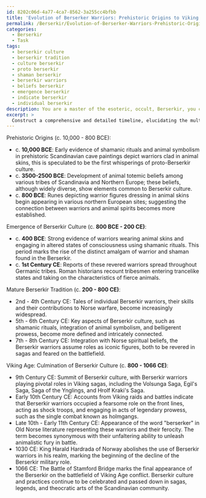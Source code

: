 ```yaml
---
id: 8202c06d-4a77-4ca7-8562-3a255cc4bfbb
title: 'Evolution of Berserker Warriors: Prehistoric Origins to Viking Age'
permalink: /Berserkir/Evolution-of-Berserker-Warriors-Prehistoric-Origins-to-Viking-Age/
categories:
  - Berserkir
  - Task
tags:
  - berserkir culture
  - berserkir tradition
  - culture berserkir
  - proto berserkir
  - shaman berserkir
  - berserkir warriors
  - beliefs berserkir
  - emergence berserkir
  - indicate berserkir
  - individual berserkir
description: You are a master of the esoteric, occult, Berserkir, you complete tasks to the absolute best of your ability, no matter if you think you were not trained to do the task specifically, you will attempt to do it anyways, since you have performed the tasks you are given with great mastery, accuracy, and deep understanding of what is requested. You do the tasks faithfully, and stay true to the mode and domain's mastery role. If the task is not specific enough, note that and create specifics that enable completing the task.
excerpt: > 
  Construct a comprehensive and detailed timeline, elucidating the multifaceted development of Berserkir culture and practices from its obscure prehistoric origins to the culmination of distinctive practices in Viking Age Scandinavia. Delve into the intricacies of this enigmatic warrior tradition by examining key aspects, such as the purported use of shamanic rituals, the integration of animalistic symbolism, and the impact of their belligerent prowess on Norse warfare. Furthermore, accentuate the timeline with notable Berserkir sagas and skilled individuals, elucidating their extraordinary feats and contributions to the cultural, spiritual, and martial aspects of Berserkir society.
---
```

Prehistoric Origins (c. 10,000 - 800 BCE):
- c. **10,000 BCE**: Early evidence of shamanic rituals and animal symbolism in prehistoric Scandinavian cave paintings depict warriors clad in animal skins, this is speculated to be the first whisperings of proto-Berserkir culture.
- c. **3500-2500 BCE**: Development of animal totemic beliefs among various tribes of Scandinavia and Northern Europe; these beliefs, although widely diverse, show elements common to Berserkir culture.
- c. **800 BCE**: Runes depicting warrior figures dressing in animal skins begin appearing in various northern European sites; suggesting the connection between warriors and animal spirits becomes more established.

Emergence of Berserkir Culture (c. **800 BCE - 200 CE)**:
- c. **400 BCE**: Strong evidence of warriors wearing animal skins and engaging in altered states of consciousness using shamanic rituals. This period marks the rise of the distinct amalgam of warrior and shaman found in the Berserkir.
- c. **1st Century CE**: Reports of these revered warriors spread throughout Germanic tribes. Roman historians recount tribesmen entering trancelike states and taking on the characteristics of fierce animals.

Mature Berserkir Tradition (c. **200 - 800 CE)**:
- 2nd - 4th Century CE: Tales of individual Berserkir warriors, their skills and their contributions to Norse warfare, become increasingly widespread.
- 5th - 6th Century CE: Key aspects of Berserkir culture, such as shamanic rituals, integration of animal symbolism, and belligerent prowess, become more defined and intricately connected.
- 7th - 8th Century CE: Integration with Norse spiritual beliefs, the Berserkir warriors assume roles as iconic figures, both to be revered in sagas and feared on the battlefield.

Viking Age: Culmination of Berserkir Culture (c. **800 - 1066 CE)**:
- 9th Century CE: Summit of Berserkir culture, with Berserkir warriors playing pivotal roles in Viking sagas, including the Volsunga Saga, Egil's Saga, Saga of the Ynglings, and Hrolf Kraki's Saga.
- Early 10th Century CE: Accounts from Viking raids and battles indicate that Berserkir warriors occupied a fearsome role on the front lines, acting as shock troops, and engaging in acts of legendary prowess, such as the single combat known as holmgangs.
- Late 10th - Early 11th Century CE: Appearance of the word "berserker" in Old Norse literature representing these warriors and their ferocity. The term becomes synonymous with their unfaltering ability to unleash animalistic fury in battle.
- 1030 CE: King Harald Hardrada of Norway abolishes the use of Berserkir warriors in his realm, marking the beginning of the decline of the Berserkir military role.
- 1066 CE: The Battle of Stamford Bridge marks the final appearance of the Berserkir on the battlefield of Viking Age conflict. Berserkir culture and practices continue to be celebrated and passed down in sagas, legends, and theocratic arts of the Scandinavian community.
